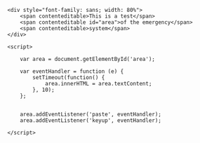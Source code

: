     <div style="font-family: sans; width: 80%">
        <span contenteditable>This is a test</span>
        <span contenteditable id="area">of the emergency</span>
        <span contenteditable>system</span>
    </div>

    <script>

        var area = document.getElementById('area');

        var eventHandler = function (e) {
            setTimeout(function() {
                area.innerHTML = area.textContent;
            }, 10);
        };


        area.addEventListener('paste', eventHandler);
        area.addEventListener('keyup', eventHandler);

    </script>

